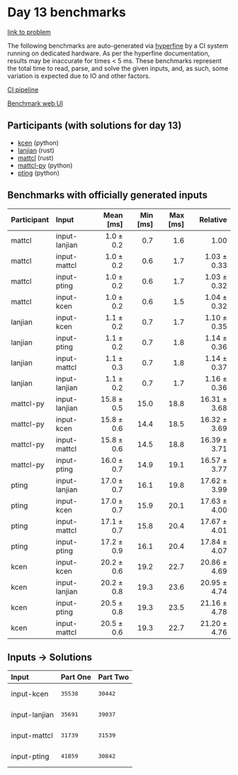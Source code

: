 # Day 13 benchmarks

[link to problem](https://adventofcode.com/2023/day/13)

The following benchmarks are auto-generated via
[hyperfine](https://github.com/sharkdp/hyperfine) by a CI system running on
dedicated hardware. As per the hyperfine documentation, results may be
inaccurate for times < 5 ms. These benchmarks represent the total time to read,
parse, and solve the given inputs, and, as such, some variation is expected due
to IO and other factors.

[CI pipeline](http://ci.papercode.net:8080/teams/main/pipelines/aoc2023)

[Benchmark web UI](https://aoc.ancalagon.black)


## Participants (with solutions for day 13)

- [kcen](https://github.com/kcen/aoc2023) (python)
- [lanjian](https://github.com/lanjian/aoc-2023) (rust)
- [mattcl](https://github.com/mattcl/aoc2023) (rust)
- [mattcl-py](https://github.com/mattcl/aoc2023-py) (python)
- [pting](https://github.com/pting/aoc2023) (python)


## Benchmarks with officially generated inputs

| Participant | Input | Mean [ms] | Min [ms] | Max [ms] | Relative |
|:---|:---|---:|---:|---:|---:|
| mattcl | input-lanjian | 1.0 ± 0.2 | 0.7 | 1.6 | 1.00 |
| mattcl | input-mattcl | 1.0 ± 0.2 | 0.6 | 1.7 | 1.03 ± 0.33 |
| mattcl | input-pting | 1.0 ± 0.2 | 0.6 | 1.7 | 1.03 ± 0.32 |
| mattcl | input-kcen | 1.0 ± 0.2 | 0.6 | 1.5 | 1.04 ± 0.32 |
| lanjian | input-kcen | 1.1 ± 0.2 | 0.7 | 1.7 | 1.10 ± 0.35 |
| lanjian | input-pting | 1.1 ± 0.2 | 0.7 | 1.8 | 1.14 ± 0.36 |
| lanjian | input-mattcl | 1.1 ± 0.3 | 0.7 | 1.8 | 1.14 ± 0.37 |
| lanjian | input-lanjian | 1.1 ± 0.2 | 0.7 | 1.7 | 1.16 ± 0.36 |
| mattcl-py | input-lanjian | 15.8 ± 0.5 | 15.0 | 18.8 | 16.31 ± 3.68 |
| mattcl-py | input-kcen | 15.8 ± 0.6 | 14.4 | 18.5 | 16.32 ± 3.69 |
| mattcl-py | input-mattcl | 15.8 ± 0.6 | 14.5 | 18.8 | 16.39 ± 3.71 |
| mattcl-py | input-pting | 16.0 ± 0.7 | 14.9 | 19.1 | 16.57 ± 3.77 |
| pting | input-lanjian | 17.0 ± 0.7 | 16.1 | 19.8 | 17.62 ± 3.99 |
| pting | input-kcen | 17.0 ± 0.7 | 15.9 | 20.1 | 17.63 ± 4.00 |
| pting | input-mattcl | 17.1 ± 0.7 | 15.8 | 20.4 | 17.67 ± 4.01 |
| pting | input-pting | 17.2 ± 0.9 | 16.1 | 20.4 | 17.84 ± 4.07 |
| kcen | input-kcen | 20.2 ± 0.6 | 19.2 | 22.7 | 20.86 ± 4.69 |
| kcen | input-lanjian | 20.2 ± 0.8 | 19.3 | 23.6 | 20.95 ± 4.74 |
| kcen | input-pting | 20.5 ± 0.8 | 19.3 | 23.5 | 21.16 ± 4.78 |
| kcen | input-mattcl | 20.5 ± 0.6 | 19.3 | 22.7 | 21.20 ± 4.76 |


## Inputs -> Solutions

| Input | Part One | Part Two |
|:---|:---|:---|
|input-kcen|<pre>35538</pre>|<pre>30442</pre>|
|input-lanjian|<pre>35691</pre>|<pre>39037</pre>|
|input-mattcl|<pre>31739</pre>|<pre>31539</pre>|
|input-pting|<pre>41859</pre>|<pre>30842</pre>|